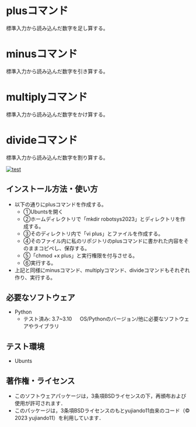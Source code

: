 # plusコマンド      
標準入力から読み込んだ数字を足し算する。
# minusコマンド     
標準入力から読み込んだ数字を引き算する。
# multiplyコマンド　
標準入力から読み込んだ数字をかけ算する。
# divideコマンド　　
標準入力から読み込んだ数字を割り算する。

[![test](https://github.com/yujiando11/robotsys2023/actions/workflows/test.yml/badge.svg)](https://github.com/yujiando11/robotsys2023/actions/workflows/test.yml)

## インストール方法・使い方
* 以下の通りにplusコマンドを作成する。
	* ①Ubuntsを開く
	* ②ホームディレクトリで「mkdir robotsys2023」とディレクトリを作成する。
	* ③そのディレクトリ内で「vi plus」とファイルを作成する。
	* ④そのファイル内に私のリポジトリのplusコマンドに書かれた内容をそのままコピペし、保存する。
	* ⑤「chmod +x plus」と実行権限を付与させる。
	* ⑥実行する。
* 上記と同様にminusコマンド、multiplyコマンド、divideコマンドもそれぞれ作り、実行する。

## 必要なソフトウェア
* Python
  * テスト済み: 3.7~3.10
　  OS/Pythonのバージョン/他に必要なソフトウェアやライブラリ

## テスト環境
* Ubunts


## 著作権・ライセンス

* このソフトウェアパッケージは，3条項BSDライセンスの下，再頒布および使用が許可されます．
* このパッケージは，3条項BSDライセンスのもとyujiando11由来のコード（© 2023 yujiando11）を利用しています．
